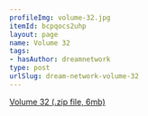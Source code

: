 ```yaml
---
profileImg: volume-32.jpg
itemId: bcpqocs2uhp
layout: page
name: Volume 32
tags:
- hasAuthor: dreamnetwork
type: post
urlSlug: dream-network-volume-32
---
```

<a href="../files/Volume_32.zip" download>Volume 32 (.zip file, 6mb)</a>